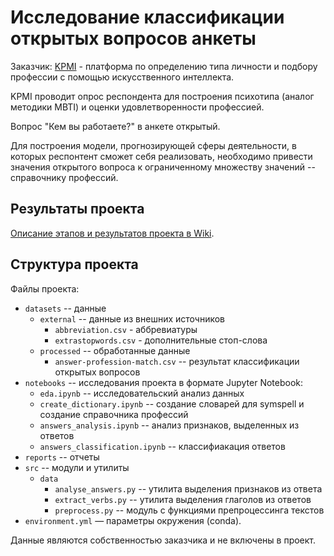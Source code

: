 # Исследование классификации открытых вопросов анкеты

Заказчик: [KPMI](https://kpmi.ru/) - платформа по определению типа личности и подбору профессии с помощью искусственного интеллекта.

KPMI проводит опрос респондента для построения психотипа (аналог методики MBTI) и оценки удовлетворенности профессией.

Вопрос "Кем вы работаете?" в анкете открытый.

Для построения модели, прогнозирующей сферы деятельности, в которых респонтент сможет себя реализовать, необходимо привести значения открытого вопроса к ограниченному множеству значений -- справочнику профессий. 

## Результаты проекта

[Описание этапов и результатов проекта в Wiki](https://github.com/dimdasci/m01-psychotype-occupation-relaiton/wiki).

## Структура проекта

Файлы проекта:
- ```datasets``` -- данные
  - ```external``` -- данные из внешних источников
    - ```abbreviation.csv``` - аббревиатуры
    - ```extrastopwords.csv``` - дополнительные стоп-слова
  - ```processed``` -- обработанные данные
    - ```answer-profession-match.csv``` -- результат классификации открытых вопросов
- ```notebooks``` -- исследования проекта в формате Jupyter Notebook:
  - ```eda.ipynb``` -- исследовательский анализ данных
  - ```create_dictionary.ipynb``` -- создание словарей для symspell и  создание справочника профессий
  - ```answers_analysis.ipynb``` -- анализ признаков, выделенных из ответов
  - ```answers_classification.ipynb``` -- классифиакация ответов
- ```reports``` -- отчеты
- ```src``` -- модули и утилиты
  - ```data```
    - ```analyse_answers.py``` -- утилита выделения признаков из ответа
    - ```extract_verbs.py``` -- утилита выделения глаголов из ответов
    - ```preprocess.py``` -- модуль с функциями препроцессинга текстов
- ```environment.yml``` — параметры окружения (conda).

Данные являются собственностью заказчика и не включены в проект.


